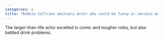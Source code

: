 ```yaml
---
categories: a
title: "Robbie Coltrane obituary Actor who could be funny or serious but always compelling"
---
```

The larger-than-life actor excelled in comic and tougher roles, but also battled drink problems.